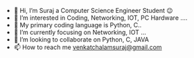 - 👋 Hi, I’m Suraj a Computer Science Engineer Student 😉
- 👀 I’m interested in Coding, Networking, IOT, PC Hardware ....
- 🚀 My primary coding language is Python, C..
- 🌱 I’m currently focusing on Networking, IOT ...
- 💞️ I’m looking to collaborate on Python, C, JAVA
- 📫 How to reach me venkatchalamsuraj@gmail.com





<!---
suraj-dev-01/suraj-dev-01 is a ✨ special ✨ repository because its `README.md` (this file) appears on your GitHub profile.
You can click the Preview link to take a look at your changes.
--->
